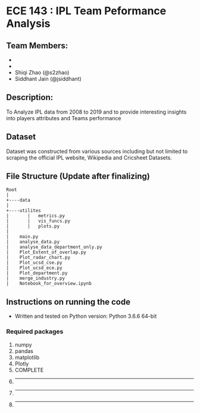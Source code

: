 # ECE 143 : IPL Team Peformance Analysis

## Team Members:
- <Add Name Here>
- <Add Name Here>
- Shiqi Zhao (@s2zhao)
- Siddhant Jain (@jsiddhant)

## Description:
To Analyze IPL data from 2008 to 2019 and to provide interesting insights into players attributes and Teams performance

## Dataset 

Dataset was constructed from various sources including but not limited to scraping the official IPL website, Wikipedia
and Cricsheet Datasets. 


## File Structure (Update after finalizing)

```
Root
|
+----data
|
+----utilites
|       |   metrics.py
|       |   vis_funcs.py
|       |   plots.py
|
|    main.py
|    analyse_data.py
|    analyse_data_department_only.py
|    Plot_Extent_of_overlap.py
|    Plot_radar_chart.py
|    Plot_ucsd_cse.py
|    Plot_ucsd_ece.py
|    Plot_department.py
|    merge_industry.py
|    Notebook_for_overview.ipynb

```

## Instructions on running the code

* Written and tested on Python version: Python 3.6.6 64-bit
### Required packages

1. numpy
2. pandas
3. matplotlib
4. Plotly
5. COMPLETE
6. -------
7. --------
8. -------
